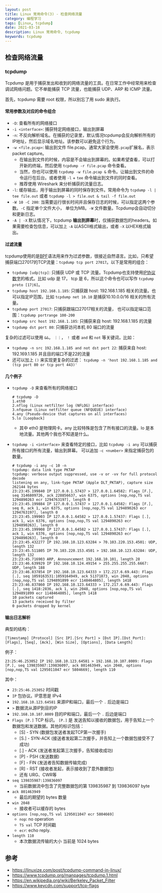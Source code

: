 ```yaml
---
layout: post
title: Linux 常用命令(3) - 检查网络流量
category: 编程学习
tags: [Linux, tcpdump]
date: 2021-03-18
description: Linux 常用命令, tcpdump
keywords: tcpdump
---
```


## 检查网络流量

### tcpdump

Tcpdump 是用于捕获发出和收到的网络流量的工具。在日常工作中经常用来检查调试网络问题。它不单能捕获 TCP 流量，也能捕获 UDP、ARP 和 ICMP 流量。

首先，tcpdump 需要 root 权限，所以别忘了用 sudo 来执行。

#### 常用参数及对应的命令组合

* `-D`: 查看所有的网络接口
* `-i <interface>`: 捕获特定网络接口，输出到屏幕
* `-n`: 不反向解析域名。在捕获的记录里，默认情况tcpdump会反向解析所有的IP地址，然后显示域名地址。该参数可以避免这个行为。
* `-w <file.pcap>`: 输出到文件 file.pcap。通常大家会使用`.pcap`扩展名，表示 packet capture。
    * 在输出到文件的时候，内容是不会输出到屏幕的。如果希望查看，可以打开新的终端，然后使用 `tcpdump -r file.pcap` 命令查看。
    * 当然，你也可以使用 `tcpdump -w file.pcap &` 命令。让输出到文件的命令运行在后台。或者使用 `-l` + `tee` 命令输出到文件的同时查看。
    * 推荐使用 Wireshark 来分析捕获的流量日志。
* `-l`: 缓存输出，用于输出到屏幕的同时保存到文件。常用命令为 `tcpdump -l | tee file.out` 或者 `tcpdump -l > file.out & tail -f file.out`
* `-W 10 -C 200`: 当需要运行很长时间并且保存日志的时候，可以指定这两个参数。`-C` 指定单个文件大小， 单位为MB。`-W` 文件数量。Tcpdump会自动切分和更新日志。
* `-A | -X` 默认情况下，tcpdump **输出到屏幕**时，仅捕获数据包的headers。如果需要检查包信息，可以加上 `-A` 以ASCII格式输出，或者 `-X` 以HEX格式输出。

####  过滤流量

tcpdump使用的是[BPF](https://en.wikipedia.org/wiki/Berkeley_Packet_Filter)语法用来作为过滤参数，很接近自然语言。比如，只希望捕获端口27017的TCP流量：`tcpdump tcp port 27017`。以下是常用的组合：

* `tcpdump [udp|tcp]`: 只捕获 UDP 或 TCP 流量。Tcpdump也支持使用[IP协议数字](https://en.wikipedia.org/wiki/List_of_IP_protocol_numbers)的格式。比如 udp 是 17， tcp 是 6，所以这个命令也可以写作 `tcpdump proto [17|6]`。 
* `tcpdump host 192.168.1.185`: 只捕获跟 host: 192.168.1.185 相关的流量。也可以指定IP范围，比如 `tcpdump net 10.10` 是捕获10.10.0.0/16 相关的所有流量。
* `tcpdump port 27017`: 只捕获跟端口27017相关的流量， 也可以指定端口范围：`tcpdump portrange 100-200`
* `tcpdump src host 192.168.1.185`: 只捕获来自 host: 192.168.1.185 的流量
* `tcpdump dst port 80`: 只捕获访问本机 80 端口的流量


复杂的过滤可以使用 `&&`， `｜｜`， `！` 或者 `and` 和 `not` 等关键词，比如：

* `tcpdump -n src 192.168.1.185 and not dst port 22`: 捕获来自 host: 192.169.1.185 并且目的端口不是22的流量
* 还可以加上 `()` 来实现更复杂的过滤： `tcpdump -n 'host 192.168.1.185 and (tcp port 80 or tcp port 443)'`

#### 几个例子

*  `tcpdump -D` 来查看所有的网络接口
    ```
    # tcpdump -D
    1.eth0
    2.nflog (Linux netfilter log (NFLOG) interface)
    3.nfqueue (Linux netfilter queue (NFQUEUE) interface)
    4.any (Pseudo-device that captures on all interfaces)
    5.lo [Loopback]
    ```
            
    * 其中 eth0 是物理网卡。any 比较特殊是包含了所有接口的流量。lo 是本地流量。其他两个我也不知道是什么。

* `tcpdump -i <interface>` 来查看特定的接口，比如 `tcpdump -i any`  可以捕获所有接口的所有流量，输出到屏幕。 可以追加 `-c <number>` 来指定捕获包的数量。
    
    ```
    # tcpdump -i any -c 10 -n
    tcpdump: data link type PKTAP
    tcpdump: verbose output suppressed, use -v or -vv for full protocol decode
    listening on any, link-type PKTAP (Apple DLT_PKTAP), capture size 262144 bytes
    23:23:45.199840 IP 127.0.0.1.57437 > 127.0.0.1.64582: Flags [F.], seq 3146809726, ack 228856637, win 6375, options [nop,nop,TS val 1294890263 ecr 1294763197], length 0
    23:23:45.199884 IP 127.0.0.1.57437 > 127.0.0.1.64582: Flags [F.], seq 0, ack 1, win 6375, options [nop,nop,TS val 1294890263 ecr 1294763197], length 0
    23:23:45.199903 IP 127.0.0.1.64582 > 127.0.0.1.57437: Flags [.], ack 1, win 6376, options [nop,nop,TS val 1294890263 ecr 1294890263], length 0
    23:23:45.199908 IP 127.0.0.1.64582 > 127.0.0.1.57437: Flags [.], ack 1, win 6376, options [nop,nop,TS val 1294890263 ecr 1294890263], length 0
    23:23:45.432277 IP 192.168.10.123.63284 > 70.103.220.153.4501: UDP, length 132
    23:23:45.511805 IP 70.103.220.153.4501 > 192.168.10.123.63284: UDP, length 132
    23:23:45.716903 ARP, Announcement 192.168.10.101, length 28
    23:23:46.639929 IP 192.168.10.124.49154 > 255.255.255.255.6667: UDP, length 188
    23:23:46.837854 IP 192.168.10.123.64333 > 172.217.6.69.443: Flags [.], seq 1059163531:1059164949, ack 51371873, win 2048, options [nop,nop,TS val 1294891899 ecr 1148464805], length 1418
    23:23:46.837860 IP 192.168.10.123.64333 > 172.217.6.69.443: Flags [.], seq 1418:2836, ack 1, win 2048, options [nop,nop,TS val 1294891899 ecr 1148464805], length 1418
    10 packets captured
    13 packets received by filter
    0 packets dropped by kernel
    ```

#### 输出日志解析

典型的结构：

```
[Timestamp] [Protocol] [Src IP].[Src Port] > [Dst IP].[Dst Port]: [Flags], [Seq], [Ack], [Win Size], [Options], [Data Length]
```

例子：

```
23:25:46.253052 IP 192.168.10.123.64581 > 192.168.10.107.8009: Flags [P.], seq 139835987:139836097, ack 801463949, win 2048, options [nop,nop,TS val 1295011047 ecr 5804669], length 110
```

其中：

* `23:25:46.253052` 时间戳
* `IP` 包协议。IP意思是 IPv4
* `192.168.10.123.64581` 来源IP和端口，最后一个 `.` 后边是端口
* `>` 数据流从源IP到目的IP
* `192.168.10.107.8009` 目的IP和端口，最后一个 `.` 后边是端口
* `Flags [P.]` TCP 标识。 `[P.]` 是 发送告知以接收的数据包，用于告知上一个数据包和发送数据。其他的标识包括：
    * [S] - SYN (数据包发送者发起TCP第一次握手)
    * [S.] - SYN-ACK (接送者发起第二次握手，并告知上一个数据包接受不了成功)
    * [.] - ACK (发送者发起第三次握手，告知接收成功)
    * [P] - PSH (发送数据)
    * [F] - FIN (发送者告知数据传输完成)
    * [R] - RST (接收者发起，表示接收到了意外数据包)
    * 还有 URG、CWR等
* `seq 139835987:139836097`
    * 当前数据流中包含了完整数据包的第 139835987 到 139836097 byte
* `ack 801463949`
    * 最后的期望的 bytes 数量
* `win 2048`
    * 接收者可以缓存的 bytes
* `options [nop,nop,TS val 1295011047 ecr 5804669]`
    * `nop`: no operation
    * `TS val` TCP 时间戳
    * `ecr`: echo reply.
* `length 110`
    * 本次数据流传输的大小 当前是 1024 bytes

## 参考

* https://linuxize.com/post/tcpdump-command-in-linux/
* https://www.tcpdump.org/manpages/tcpdump.1.html
* https://en.wikipedia.org/wiki/Berkeley_Packet_Filter
* https://www.keycdn.com/support/tcp-flags